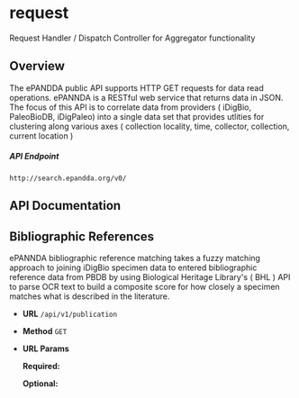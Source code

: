 # request
Request Handler / Dispatch Controller for Aggregator functionality

## Overview
The ePANDDA public API supports HTTP GET requests for data read operations. ePANNDA is a RESTful web service that returns data in JSON.
The focus of this API is to correlate data from providers ( iDigBio, PaleoBioDB, iDigPaleo) into a single data set that provides utlities
for clustering along various axes ( collection locality, time, collector, collection, current location ) 

##### API Endpoint
`http://search.epandda.org/v0/`

## API Documentation


**Bibliographic References**
----

ePANNDA bibliographic reference matching takes a fuzzy matching approach to joining iDigBio specimen data to
entered bibliographic reference data from PBDB by using Biological Heritage Library's ( BHL ) API to parse OCR 
text to build a composite score for how closely a specimen matches what is described in the literature.


* **URL**
  `/api/v1/publication`

* **Method**
  `GET`

* **URL Params**

  **Required:**

  **Optional:**



